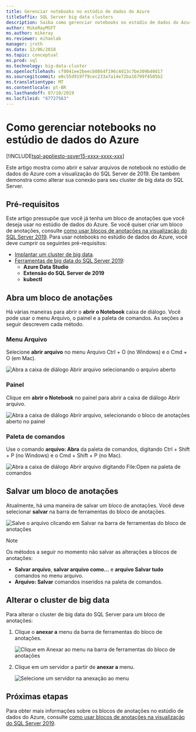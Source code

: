 ```yaml
---
title: Gerenciar notebooks no estúdio de dados do Azure
titleSuffix: SQL Server big data clusters
description: Saiba como gerenciar notebooks no estúdio de dados do Azure. Isso inclui a abertura de blocos de anotações, salvando-os e alterar sua conexão de cluster de big data.
author: MikeRayMSFT
ms.author: mikeray
ms.reviewer: mihaelab
manager: jroth
ms.date: 12/06/2018
ms.topic: conceptual
ms.prod: sql
ms.technology: big-data-cluster
ms.openlocfilehash: cf0041ee2beecb0864f196c4d13c7be309b40d17
ms.sourcegitcommit: e0c55d919ff9cec233a7a14e72ba16799f4505b2
ms.translationtype: MT
ms.contentlocale: pt-BR
ms.lasthandoff: 07/10/2019
ms.locfileid: "67727563"
---
```

# <a name="how-to-manage-notebooks-in-azure-data-studio"></a>Como gerenciar notebooks no estúdio de dados do Azure

[!INCLUDE[tsql-appliesto-ssver15-xxxx-xxxx-xxx](../includes/tsql-appliesto-ssver15-xxxx-xxxx-xxx.md)]

Este artigo mostra como abrir e salvar arquivos de notebook no estúdio de dados do Azure com a visualização do SQL Server de 2019. Ele também demonstra como alterar sua conexão para seu cluster de big data do SQL Server.

## <a name="prerequisites"></a>Pré-requisitos

Este artigo pressupõe que você já tenha um bloco de anotações que você deseja usar no estúdio de dados do Azure. Se você quiser criar um bloco de anotações, consulte [como usar blocos de anotações na visualização do SQL Server 2019](notebooks-guidance.md). Para usar notebooks no estúdio de dados do Azure, você deve cumprir os seguintes pré-requisitos:

- [Implantar um cluster de big data](quickstart-big-data-cluster-deploy.md).
- [Ferramentas de big data do SQL Server 2019](deploy-big-data-tools.md):
   - **Azure Data Studio**
   - **Extensão do SQL Server de 2019**
   - **kubectl**

## <a name="open-a-notebook"></a>Abra um bloco de anotações

Há várias maneiras para abrir o **abrir o Notebook** caixa de diálogo. Você pode usar o menu Arquivo, o painel e a paleta de comandos. As seções a seguir descrevem cada método.

### <a name="file-menu"></a>Menu Arquivo

Selecione **abrir arquivo** no menu Arquivo Ctrl + O (no Windows) e o Cmd + O (em Mac).

![Abra a caixa de diálogo Abrir arquivo selecionando o arquivo aberto](./media/notebooks-how-to-manage/open-file-1.png) 

### <a name="dashboard"></a>Painel

Clique em **abrir o Notebook** no painel para abrir a caixa de diálogo Abrir arquivo.

![Abra a caixa de diálogo Abrir arquivo, selecionando o bloco de anotações aberto no painel](./media/notebooks-how-to-manage/open-file-2.png) 

### <a name="command-palette"></a>Paleta de comandos

Use o comando **arquivo: Abra** da paleta de comandos, digitando Ctrl + Shift + P (no Windows) e o Cmd + Shift + P (no Mac).

![Abra a caixa de diálogo Abrir arquivo digitando File:Open na paleta de comandos](./media/notebooks-how-to-manage/open-file-3.png)

## <a name="save-a-notebook"></a>Salvar um bloco de anotações

Atualmente, há uma maneira de salvar um bloco de anotações. Você deve selecionar **salvar** na barra de ferramentas do bloco de anotações.

![Salve o arquivo clicando em Salvar na barra de ferramentas do bloco de anotações](./media/notebooks-how-to-manage/save-file-1.png)

> [!NOTE]
> Os métodos a seguir no momento não salvar as alterações a blocos de anotações:
>
> - **Salvar arquivo**, **salvar arquivo como...**  e **arquivo Salvar tudo** comandos no menu arquivo.
> - **Arquivo: Salvar** comandos inseridos na paleta de comandos.

## <a name="change-the-big-data-cluster"></a>Alterar o cluster de big data

Para alterar o cluster de big data do SQL Server para um bloco de anotações:

1. Clique o **anexar a** menu da barra de ferramentas do bloco de anotações.

   ![Clique em Anexar ao menu na barra de ferramentas do bloco de anotações](./media/notebooks-how-to-manage/select-attach-to-1.png)

2. Clique em um servidor a partir de **anexar a** menu.

   ![Selecione um servidor na anexação ao menu](./media/notebooks-how-to-manage/select-attach-to-2.png)

## <a name="next-steps"></a>Próximas etapas

Para obter mais informações sobre os blocos de anotações no estúdio de dados do Azure, consulte [como usar blocos de anotações na visualização do SQL Server 2019](notebooks-guidance.md).